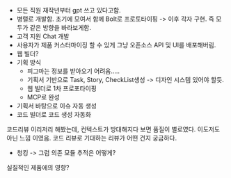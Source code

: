 - 모든 직원 재작년부터 gpt 쓰고 있다고함.
- 병렬로 개발함. 초기에 모여서 함께 Bolt로 프로토타이핑 -> 이후 각자 구현. 즉 모두가 같은 방향을 바라보게함.
- 고객 지원 Chat 개발
- 사용자가 제품 커스터마이징 할 수 있게 그냥 오픈소스 API 및 UI를 배포해버림.
- 웹 빌더?
- 기획 방식
	- 피그마는 정보를 받아오기 어려움.....
	- 기획서 기반으로 Task, Story, CheckList생성 -> 디자인 시스템 있어야 할듯.
	- 웹 빌더로 1차 프로포타이핑
	- MCP로 완성
- 기획서 바탕으로 이슈 자동 생성
- 코드 빌더로 코드 생성 자동화

코드리뷰 이리저리 해봤는데, 컨텍스트가 방대해지다 보면 품질이 별로였다. 이도저도 아닌 느낌 이였음. 코드 리뷰로 기대하는 리뷰가 어떤 건지 궁금하다.

- 청킹 -> 그럼 의존 모듈 추적은 어떻게?

실질적인 제품에의 영향?